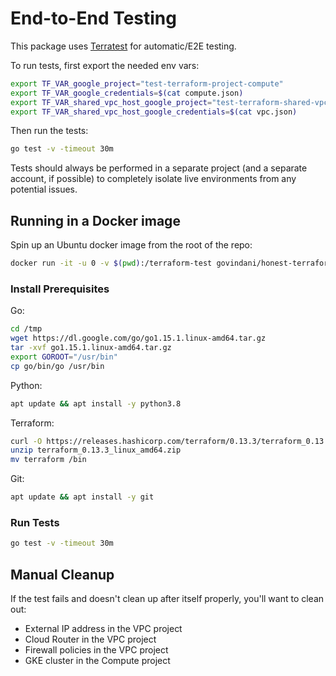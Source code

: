 # End-to-End Testing

This package uses [Terratest](https://terratest.gruntwork.io) for automatic/E2E 
testing.

To run tests, first export the needed env vars:

```bash
export TF_VAR_google_project="test-terraform-project-compute"
export TF_VAR_google_credentials=$(cat compute.json)
export TF_VAR_shared_vpc_host_google_project="test-terraform-shared-vpc"
export TF_VAR_shared_vpc_host_google_credentials=$(cat vpc.json)
```

Then run the tests:

```bash
go test -v -timeout 30m
```

Tests should always be performed in a separate project (and a separate account, 
if possible) to completely isolate live environments from any potential issues.

## Running in a Docker image

Spin up an Ubuntu docker image from the root of the repo:

```bash
docker run -it -u 0 -v $(pwd):/terraform-test govindani/honest-terraform:0.15 /bin/bash
```

### Install Prerequisites

Go:

```bash
cd /tmp
wget https://dl.google.com/go/go1.15.1.linux-amd64.tar.gz
tar -xvf go1.15.1.linux-amd64.tar.gz
export GOROOT="/usr/bin"
cp go/bin/go /usr/bin
```

Python:

```bash
apt update && apt install -y python3.8
```

Terraform:

```bash
curl -O https://releases.hashicorp.com/terraform/0.13.3/terraform_0.13.3_linux_amd64.zip
unzip terraform_0.13.3_linux_amd64.zip
mv terraform /bin
```

Git:

```bash
apt update && apt install -y git
```

### Run Tests

```bash
go test -v -timeout 30m
```

## Manual Cleanup

If the test fails and doesn't clean up after itself properly, you'll want to clean out:

* External IP address in the VPC project
* Cloud Router in the VPC project
* Firewall policies in the VPC project
* GKE cluster in the Compute project
